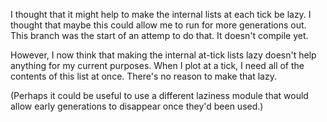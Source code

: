 I thought that it might help to make the internal lists at each tick be
lazy.  I thought that maybe this could allow me to run for more
generations out.  This branch was the start of an attemp to do that.  It
doesn't compile yet.

However, I now think that making the internal at-tick lists lazy doesn't
help anything for my current purposes.  When I plot at a tick, I need
all of the contents of this list at once.  There's no reason to make
that lazy.

(Perhaps it could be useful to use a different laziness module that
would allow early generations to disappear once they'd been used.)
